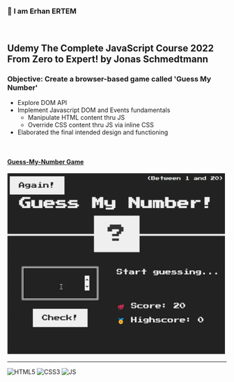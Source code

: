 ### 👋 **I am Erhan ERTEM**

&emsp;

## Udemy The Complete JavaScript Course 2022 From Zero to Expert! by Jonas Schmedtmann

### **Objective:** Create a browser-based game called 'Guess My Number'

- Explore DOM API
- Implement Javascript DOM and Events fundamentals
  - Manipulate HTML content thru JS
  - Override CSS content thru JS via inline CSS
- Elaborated the final intended design and functioning

&emsp;

#### [Guess-My-Number Game](https://guessmynumber-erhan-ertem.netlify.app)

<img src="./screenshot.webp" width="500px"/>

---

![HTML5](https://img.shields.io/badge/HTML5-E34F26?style=square&logo=html5&logoColor=white) ![CSS3](https://img.shields.io/badge/CSS3-1572B6?style=square&logo=css3&logoColor=white) ![JS](https://img.shields.io/badge/JavaScript-323330?style=square&logo=javascript&logoColor=F7DF1E)
